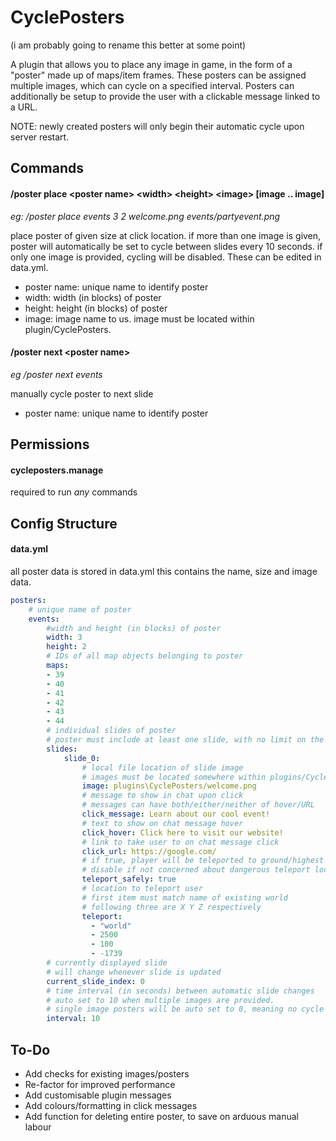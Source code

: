 # CyclePosters

(i am probably going to rename this better at some point)

A plugin that allows you to place any image in game, in the form of a "poster" made up of maps/item frames. These posters can be assigned multiple images, which can cycle on a specified interval. Posters can additionally be setup to provide the user with a clickable message linked to  a URL. 

NOTE: newly created posters will only begin their automatic cycle upon server restart. 

## Commands
#### /poster place \<poster name> \<width> \<height> \<image> [image .. image]
*eg: /poster place events 3 2 welcome.png events/partyevent.png*

place poster of given size at click location. if more than one image is given, poster will automatically be set to cycle between slides every 10 seconds. if only one image is provided, cycling will be disabled. These can be edited in data.yml.

* poster name: unique name to identify poster
* width: width (in blocks) of poster
* height: height (in blocks) of poster
* image: image name to us. image must be located within plugin/CyclePosters. 

#### /poster next \<poster name>
*eg /poster next events*

manually cycle poster to next slide
* poster name: unique name to identify poster

## Permissions

#### cycleposters.manage
required to run *any* commands

## Config Structure

#### data.yml
all poster data is stored in data.yml
this contains the name, size and image data. 
```yaml
posters:
    # unique name of poster
    events:
        #width and height (in blocks) of poster
        width: 3
        height: 2
        # IDs of all map objects belonging to poster
        maps: 
        - 39
        - 40
        - 41
        - 42
        - 43
        - 44
        # individual slides of poster
        # poster must include at least one slide, with no limit on the total amount
        slides: 
            slide_0:
                # local file location of slide image
                # images must be located somewhere within plugins/CyclePosters
                image: plugins\CyclePosters/welcome.png
                # message to show in chat upon click
                # messages can have both/either/neither of hover/URL 
                click_message: Learn about our cool event!
                # text to show on chat message hover
                click_hover: Click here to visit our website!
                # link to take user to on chat message click
                click_url: https://google.com/
                # if true, player will be teleported to ground/highest block at location
                # disable if not concerned about dangerous teleport location
                teleport_safely: true
                # location to teleport user
                # first item must match name of existing world
                # following three are X Y Z respectively
                teleport:
                  - "world"
                  - 2500
                  - 100
                  - -1739
        # currently displayed slide
        # will change whenever slide is updated
        current_slide_index: 0
        # time interval (in seconds) between automatic slide changes
        # auto set to 10 when multiple images are provided. 
        # single image posters will be auto set to 0, meaning no cycle will take place.
        interval: 10
```

## To-Do
* Add checks for existing images/posters
* Re-factor for improved performance
* Add customisable plugin messages
* Add colours/formatting in click messages
* Add function for deleting entire poster, to save on arduous manual labour